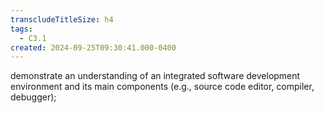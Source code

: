 ```yaml
---
transcludeTitleSize: h4
tags:
  - C3.1
created: 2024-09-25T09:30:41.000-0400
---
```

demonstrate an understanding of an integrated software development environment and its main components (e.g., source code editor, compiler, debugger);